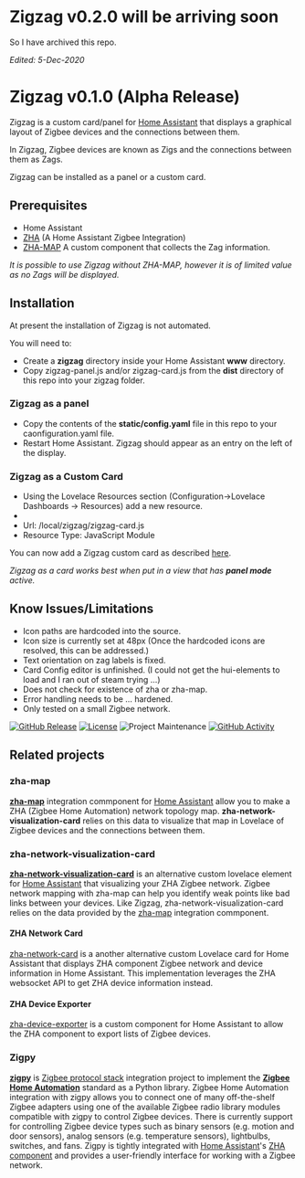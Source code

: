 # Zigzag v0.2.0 will be arriving soon
So I have archived this repo.

*Edited: 5-Dec-2020*

# Zigzag v0.1.0 (Alpha Release)

Zigzag is a custom card/panel for [Home Assistant](https://www.home-assistant.io/)  that displays a graphical layout of Zigbee devices and the connections between them.

In Zigzag, Zigbee devices are known as Zigs and the connections between them as Zags.

Zigzag can be installed as a panel or a custom card.

## Prerequisites

- Home Assistant
- [ZHA](https://www.home-assistant.io/integrations/zha/) (A Home Assistant Zigbee Integration)
- [ZHA-MAP](https://github.com/zha-ng/zha-map#readme) A custom component that collects the Zag information.

*It is possible to use Zigzag without ZHA-MAP, however it is of limited value as no Zags will be displayed.*

## Installation

At present the installation of Zigzag is not automated.

You will need to:

- Create a **zigzag** directory inside your Home Assistant **www** directory.
- Copy zigzag-panel.js and/or zigzag-card.js from the **dist** directory of this repo into your zigzag folder.

### Zigzag as a panel

- Copy the contents of the **static/config.yaml** file in this repo to your caonfiguration.yaml file.
- Restart Home Assistant.
Zigzag should appear as an entry on the left of the display.

### Zigzag as a Custom Card
- Using the Lovelace Resources section (Configuration->Lovelace Dashboards -> Resources) add a new resource.
- 
- Url: /local/zigzag/zigzag-card.js
- Resource Type: JavaScript Module

You can now add a Zigzag custom card as described [here](https://www.home-assistant.io/lovelace/).

*Zigzag as a card works best when put in a view that has **panel mode** active.*


## Know Issues/Limitations

- Icon paths are hardcoded into the source.
- Icon size is currently set at 48px (Once the hardcoded icons are resolved, this can be addressed.)
- Text orientation on zag labels is fixed.
- Card Config editor is unfinished. (I could not get the hui-elements to load and I ran out of steam trying ...)
- Does not check for existence of zha or zha-map.
- Error handling needs to be … hardened.
- Only tested on a small Zigbee network.

[![GitHub Release][releases-shield]][releases]
[![License][license-shield]](LICENSE.md)
![Project Maintenance][maintenance-shield]
[![GitHub Activity][commits-shield]][commits]

[releases]: https://github.com/Samantha-uk/zigzag/releases
[releases-shield]: https://img.shields.io/github/release/Samantha-uk/zigzag.svg?style=for-the-badge
[license-shield]: https://img.shields.io/github/license/Samantha-uk/zigzag.svg?style=for-the-badge
[commits-shield]: https://img.shields.io/github/commit-activity/y/Samantha-uk/zigzag.svg?style=for-the-badge
[commits]: https://github.com/Samantha-uk/zigzag/commits/master
[maintenance-shield]: https://img.shields.io/maintenance/yes/2020.svg?style=for-the-badge

## Related projects

### zha-map
**[zha-map](https://github.com/zha-ng/zha-map)** integration commponent for [Home Assistant](https://www.home-assistant.io) allow you to make a ZHA (Zigbee Home Automation) network topology map. **zha-network-visualization-card** relies on this data to visualize that map in Lovelace of Zigbee devices and the connections between them.

### zha-network-visualization-card
**[zha-network-visualization-card](https://github.com/dmulcahey/zha-network-visualization-card)** is an  alternative custom lovelace element for [Home Assistant](https://www.home-assistant.io/) that visualizing your ZHA Zigbee network. Zigbee network mapping with zha-map can help you identify weak points like bad links between your devices. Like Zigzag, zha-network-visualization-card relies on the data provided by the [zha-map](https://github.com/zha-ng/zha-map) integration commponent.

#### ZHA Network Card
[zha-network-card](https://github.com/dmulcahey/zha-network-card) is a another alternative custom Lovelace card for Home Assistant that displays ZHA component Zigbee network and device information in Home Assistant. This implementation leverages the ZHA websocket API to get ZHA device information instead.

#### ZHA Device Exporter
[zha-device-exporter](https://github.com/dmulcahey/zha-device-exporter) is a custom component for Home Assistant to allow the ZHA component to export lists of Zigbee devices.

### Zigpy
**[zigpy](https://github.com/zigpy/zigpy)** is [Zigbee protocol stack](https://en.wikipedia.org/wiki/Zigbee) integration project to implement the **[Zigbee Home Automation](https://www.zigbee.org/)** standard as a Python library. Zigbee Home Automation integration with zigpy allows you to connect one of many off-the-shelf Zigbee adapters using one of the available Zigbee radio library modules compatible with zigpy to control Zigbee devices. There is currently support for controlling Zigbee device types such as binary sensors (e.g. motion and door sensors), analog sensors (e.g. temperature sensors), lightbulbs, switches, and fans. Zigpy is tightly integrated with [Home Assistant](https://www.home-assistant.io)'s [ZHA component](https://www.home-assistant.io/components/zha/) and provides a user-friendly interface for working with a Zigbee network.
